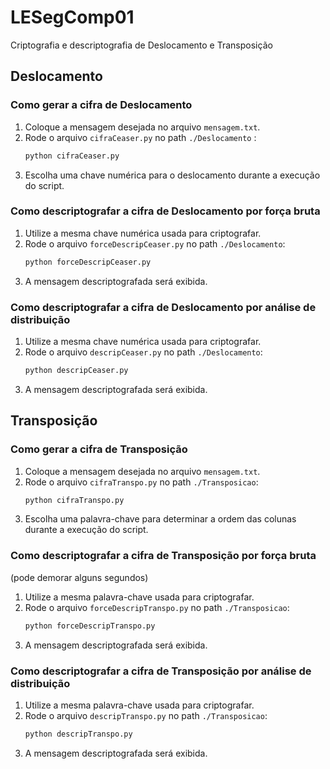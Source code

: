 # LESegComp01
Criptografia e descriptografia de Deslocamento e Transposição

## Deslocamento
### Como gerar a cifra de Deslocamento
1. Coloque a mensagem desejada no arquivo `mensagem.txt`.
2. Rode o arquivo `cifraCeaser.py` no path `./Deslocamento` :
    ```bash
    python cifraCeaser.py
    ```
3. Escolha uma chave numérica para o deslocamento durante a execução do script.

### Como descriptografar a cifra de Deslocamento por força bruta
1. Utilize a mesma chave numérica usada para criptografar.
2. Rode o arquivo `forceDescripCeaser.py` no path `./Deslocamento`:
    ```bash
    python forceDescripCeaser.py
    ```
3. A mensagem descriptografada será exibida.

### Como descriptografar a cifra de Deslocamento por análise de distribuição
1. Utilize a mesma chave numérica usada para criptografar.
2. Rode o arquivo `descripCeaser.py` no path `./Deslocamento`:
    ```bash
    python descripCeaser.py
    ```
3. A mensagem descriptografada será exibida.

## Transposição
### Como gerar a cifra de Transposição
1. Coloque a mensagem desejada no arquivo `mensagem.txt`.
2. Rode o arquivo `cifraTranspo.py` no path `./Transposicao`:
    ```bash
    python cifraTranspo.py
    ```
3. Escolha uma palavra-chave para determinar a ordem das colunas durante a execução do script.

### Como descriptografar a cifra de Transposição por força bruta 
(pode demorar alguns segundos)
1. Utilize a mesma palavra-chave usada para criptografar.
2. Rode o arquivo `forceDescripTranspo.py` no path `./Transposicao`:
    ```bash
    python forceDescripTranspo.py
    ```
3. A mensagem descriptografada será exibida.

### Como descriptografar a cifra de Transposição por análise de distribuição
1. Utilize a mesma palavra-chave usada para criptografar.
2. Rode o arquivo `descripTranspo.py` no path `./Transposicao`:
    ```bash
    python descripTranspo.py
    ```
3. A mensagem descriptografada será exibida.

